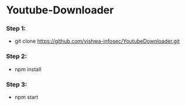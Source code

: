# Youtube-Downloader

### Step 1:
 - git clone https://github.com/vishwa-infosec/YoutubeDownloader.git
### Step 2:
 - npm install
### Step 3:
 - npm start
